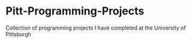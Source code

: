 # Pitt-Programming-Projects
Collection of programming projects I have completed at the University of Pittsburgh
